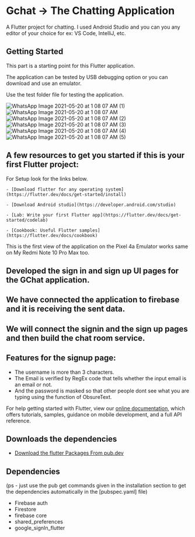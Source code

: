 # Gchat -> The Chatting Application

A Flutter project for chatting. I used Android Studio and you can you any editor of your choice for ex: VS Code, IntelliJ, etc.

## Getting Started

This part is a starting point for this Flutter application.

The application can be tested by USB debugging option or you can download and use an emulator.

Use the test folder file for testing the application.

![WhatsApp Image 2021-05-20 at 1 08 07 AM (1)](https://user-images.githubusercontent.com/43877199/118874170-38473600-b908-11eb-8dd7-3a0eaf92e006.jpeg)![WhatsApp Image 2021-05-20 at 1 08 07 AM](https://user-images.githubusercontent.com/43877199/118874395-7cd2d180-b908-11eb-8dd2-176824cd07b2.jpeg)
![WhatsApp Image 2021-05-20 at 1 08 07 AM (2)](https://user-images.githubusercontent.com/43877199/118874181-3a10f980-b908-11eb-8c7c-3b5d21e17690.jpeg)
![WhatsApp Image 2021-05-20 at 1 08 07 AM (3)](https://user-images.githubusercontent.com/43877199/118874521-a1c74480-b908-11eb-8e54-30cbaad3fcd9.jpeg)
![WhatsApp Image 2021-05-20 at 1 08 07 AM (4)](https://user-images.githubusercontent.com/43877199/118874600-b73c6e80-b908-11eb-84d4-368944e1ded6.jpeg)
![WhatsApp Image 2021-05-20 at 1 08 07 AM (5)](https://user-images.githubusercontent.com/43877199/118874728-da671e00-b908-11eb-8865-15c875f6598d.jpeg)




## A few resources to get you started if this is your first Flutter project:
For Setup look for the links below.
```
- [Download flutter for any operating system](https://flutter.dev/docs/get-started/install)
```
```
- [Download Android studio](https://developer.android.com/studio)
```
```
- [Lab: Write your first Flutter app](https://flutter.dev/docs/get-started/codelab)
```
```
- [Cookbook: Useful Flutter samples](https://flutter.dev/docs/cookbook)
```

This is the first view of the application on the Pixel 4a Emulator works same on My Redmi Note 10 Pro Max too.
## Developed the sign in and sign up UI pages for the GChat application.
## We have connected the application to firebase and it is receiving the sent data.
## We will connect the signin and the sign up pages and then build the chat room service. 


## Features for the signup page:
- The username is more than 3 characters.
- The Email is verified by RegEx code that tells whether the input email is an email or not.
- And the password is masked so that other people dont see what you are typing using the function of ObsureText.

For help getting started with Flutter, view our
[online documentation](https://flutter.dev/docs), which offers tutorials,
samples, guidance on mobile development, and a full API reference.

## Downloads the dependencies
- [Download the flutter Packages From pub.dev](https://pub.dev/)

## Dependencies
(ps - just use the pub get commands given in the installation section to get the dependencies automatically in the [pubspec.yaml] file)
- Firebase auth
- Firestore
- firebase core
- shared_preferences
- google_signIn_flutter
